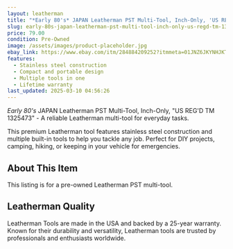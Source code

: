 ```yaml
---
layout: leatherman
title: "*Early 80's* JAPAN Leatherman PST Multi-Tool, Inch-Only, 'US REG'D TM 1325473'"
slug: early-80s-japan-leatherman-pst-multi-tool-inch-only-us-regd-tm-1325473
price: 79.00
condition: Pre-Owned
image: /assets/images/product-placeholder.jpg
ebay_link: https://www.ebay.com/itm/284884209252?itmmeta=01JNZ6JKYNHJKTKZFN1Q630QDK&hash=item42546c0e64:g:LZkAAOSwCi1iwS0s&itmprp=enc%3AAQAKAAAA4FkggFvd1GGDu0w3yXCmi1fHlB04KFk9Jt8PORDB7VPayluzS2%2Fr36E3W8uVxHcqre1%2F2HlWLkrHI3IaraE7g5hX8iL1Xrk4U2Z9I0bvB%2BuAXFwTjF6vUQ8sCt0%2FpJ%2BBoFT%2FObF1EskzNNJpwVjDdfx9M9CqIRua%2BfYaIaCs%2BAnfXhSkomwu20iLaS1snitnOk8SGk2Kf6ULIXdrAmz%2BpRDgO9jsSGd4%2FGhZje8AZn2easQRjC06nlCe0w6kPSF5kg2wSXV917MxAZO8%2FAcBdHJvR9%2BKuPBh3094%2FoQywzBx%7Ctkp%3ABFBMur_K5q9l
features:
  - Stainless steel construction
  - Compact and portable design
  - Multiple tools in one
  - Lifetime warranty
last_updated: 2025-03-10 04:56:26
---
```


*Early 80's* JAPAN Leatherman PST Multi-Tool, Inch-Only, "US REG'D TM 1325473" - A reliable Leatherman multi-tool for everyday tasks.

This premium Leatherman tool features stainless steel construction and multiple built-in tools to help you tackle any job. Perfect for DIY projects, camping, hiking, or keeping in your vehicle for emergencies.

## About This Item

This listing is for a pre-owned Leatherman PST multi-tool.

## Leatherman Quality

Leatherman Tools are made in the USA and backed by a 25-year warranty. Known for their durability and versatility, Leatherman tools are trusted by professionals and enthusiasts worldwide.

